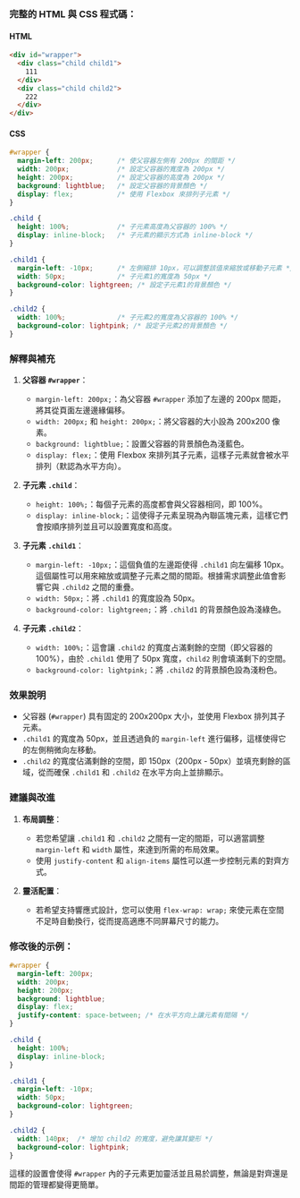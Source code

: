 
### 完整的 HTML 與 CSS 程式碼：

#### HTML

```html
<div id="wrapper">
  <div class="child child1">
    111
  </div>
  <div class="child child2">
    222
  </div>
</div>
```

#### CSS

```css
#wrapper {
  margin-left: 200px;      /* 使父容器左側有 200px 的間距 */
  width: 200px;            /* 設定父容器的寬度為 200px */
  height: 200px;           /* 設定父容器的高度為 200px */
  background: lightblue;   /* 設定父容器的背景顏色 */
  display: flex;           /* 使用 Flexbox 來排列子元素 */
}

.child {
  height: 100%;            /* 子元素高度為父容器的 100% */
  display: inline-block;   /* 子元素的顯示方式為 inline-block */
}

.child1 {
  margin-left: -10px;      /* 左側縮排 10px，可以調整該值來縮放或移動子元素 */
  width: 50px;             /* 子元素1的寬度為 50px */
  background-color: lightgreen; /* 設定子元素1的背景顏色 */
}

.child2 {
  width: 100%;             /* 子元素2的寬度為父容器的 100% */
  background-color: lightpink; /* 設定子元素2的背景顏色 */
}
```

### 解釋與補充

1. **父容器 `#wrapper`**：

   * `margin-left: 200px;`：為父容器 `#wrapper` 添加了左邊的 200px 間距，將其從頁面左邊邊緣偏移。
   * `width: 200px;` 和 `height: 200px;`：將父容器的大小設為 200x200 像素。
   * `background: lightblue;`：設置父容器的背景顏色為淺藍色。
   * `display: flex;`：使用 Flexbox 來排列其子元素，這樣子元素就會被水平排列（默認為水平方向）。

2. **子元素 `.child`**：

   * `height: 100%;`：每個子元素的高度都會與父容器相同，即 100%。
   * `display: inline-block;`：這使得子元素呈現為內聯區塊元素，這樣它們會按順序排列並且可以設置寬度和高度。

3. **子元素 `.child1`**：

   * `margin-left: -10px;`：這個負值的左邊距使得 `.child1` 向左偏移 10px。這個屬性可以用來縮放或調整子元素之間的間距。根據需求調整此值會影響它與 `.child2` 之間的重疊。
   * `width: 50px;`：將 `.child1` 的寬度設為 50px。
   * `background-color: lightgreen;`：將 `.child1` 的背景顏色設為淺綠色。

4. **子元素 `.child2`**：

   * `width: 100%;`：這會讓 `.child2` 的寬度占滿剩餘的空間（即父容器的 100%），由於 `.child1` 使用了 50px 寬度，`child2` 則會填滿剩下的空間。
   * `background-color: lightpink;`：將 `.child2` 的背景顏色設為淺粉色。

### 效果說明

* 父容器 (`#wrapper`) 具有固定的 200x200px 大小，並使用 Flexbox 排列其子元素。
* `.child1` 的寬度為 50px，並且透過負的 `margin-left` 進行偏移，這樣使得它的左側稍微向左移動。
* `.child2` 的寬度佔滿剩餘的空間，即 150px（200px - 50px）並填充剩餘的區域，從而確保 `.child1` 和 `.child2` 在水平方向上並排顯示。

### 建議與改進

1. **布局調整**：

   * 若您希望讓 `.child1` 和 `.child2` 之間有一定的間距，可以適當調整 `margin-left` 和 `width` 屬性，來達到所需的布局效果。
   * 使用 `justify-content` 和 `align-items` 屬性可以進一步控制元素的對齊方式。

2. **靈活配置**：

   * 若希望支持響應式設計，您可以使用 `flex-wrap: wrap;` 來使元素在空間不足時自動換行，從而提高適應不同屏幕尺寸的能力。

### 修改後的示例：

```css
#wrapper {
  margin-left: 200px;
  width: 200px;
  height: 200px;
  background: lightblue;
  display: flex;
  justify-content: space-between; /* 在水平方向上讓元素有間隔 */
}

.child {
  height: 100%;
  display: inline-block;
}

.child1 {
  margin-left: -10px;
  width: 50px;
  background-color: lightgreen;
}

.child2 {
  width: 140px;  /* 增加 child2 的寬度，避免讓其變形 */
  background-color: lightpink;
}
```

這樣的設置會使得 `#wrapper` 內的子元素更加靈活並且易於調整，無論是對齊還是間距的管理都變得更簡單。
